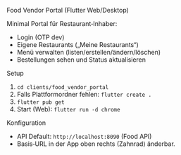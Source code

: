 Food Vendor Portal (Flutter Web/Desktop)

Minimal Portal für Restaurant‑Inhaber:
- Login (OTP dev)
- Eigene Restaurants („Meine Restaurants“)
- Menü verwalten (listen/erstellen/ändern/löschen)
- Bestellungen sehen und Status aktualisieren

Setup
1) `cd clients/food_vendor_portal`
2) Falls Plattformordner fehlen: `flutter create .`
3) `flutter pub get`
4) Start (Web): `flutter run -d chrome`

Konfiguration
- API Default: `http://localhost:8090` (Food API)
- Basis‑URL in der App oben rechts (Zahnrad) änderbar.
